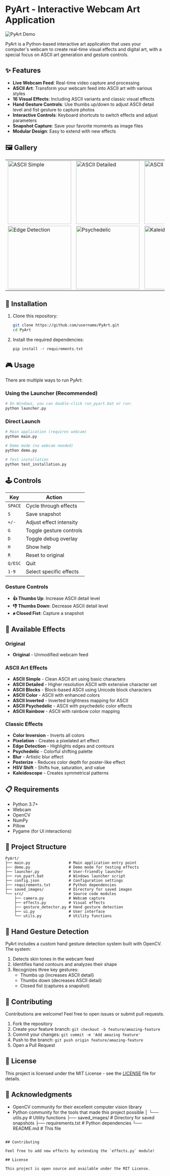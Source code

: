 # PyArt - Interactive Webcam Art Application

![PyArt Demo](https://github.com/username/PyArt/raw/main/docs/demo.gif)

PyArt is a Python-based interactive art application that uses your computer's webcam to create real-time visual effects and digital art, with a special focus on ASCII art generation and gesture controls.

## ✨ Features

- **Live Webcam Feed**: Real-time video capture and processing
- **ASCII Art**: Transform your webcam feed into ASCII art with various styles
- **16 Visual Effects**: Including ASCII variants and classic visual effects
- **Hand Gesture Controls**: Use thumbs up/down to adjust ASCII detail level and fist gesture to capture photos
- **Interactive Controls**: Keyboard shortcuts to switch effects and adjust parameters
- **Snapshot Capture**: Save your favorite moments as image files
- **Modular Design**: Easy to extend with new effects

## 🖼️ Gallery

<table>
  <tr>
    <td><img src="https://github.com/username/PyArt/raw/main/docs/ascii_simple.png" width="200" alt="ASCII Simple"></td>
    <td><img src="https://github.com/username/PyArt/raw/main/docs/ascii_detailed.png" width="200" alt="ASCII Detailed"></td>
    <td><img src="https://github.com/username/PyArt/raw/main/docs/ascii_blocks.png" width="200" alt="ASCII Blocks"></td>
  </tr>
  <tr>
    <td><img src="https://github.com/username/PyArt/raw/main/docs/edge_detection.png" width="200" alt="Edge Detection"></td>
    <td><img src="https://github.com/username/PyArt/raw/main/docs/psychedelic.png" width="200" alt="Psychedelic"></td>
    <td><img src="https://github.com/username/PyArt/raw/main/docs/kaleidoscope.png" width="200" alt="Kaleidoscope"></td>
  </tr>
</table>

## 🚀 Installation

1. Clone this repository:
   ```bash
   git clone https://github.com/username/PyArt.git
   cd PyArt
   ```

2. Install the required dependencies:
   ```bash
   pip install -r requirements.txt
   ```

## 🎮 Usage

There are multiple ways to run PyArt:

### Using the Launcher (Recommended)

```bash
# On Windows, you can double-click run_pyart.bat or run:
python launcher.py
```

### Direct Launch

```bash
# Main application (requires webcam)
python main.py

# Demo mode (no webcam needed)
python demo.py

# Test installation
python test_installation.py
```

## 🕹️ Controls

| Key | Action |
|-----|--------|
| `SPACE` | Cycle through effects |
| `S` | Save snapshot |
| `+/-` | Adjust effect intensity |
| `G` | Toggle gesture controls |
| `D` | Toggle debug overlay |
| `H` | Show help |
| `R` | Reset to original |
| `Q/ESC` | Quit |
| `1-9` | Select specific effects |

### Gesture Controls

- **👍 Thumbs Up**: Increase ASCII detail level
- **👎 Thumbs Down**: Decrease ASCII detail level
- **✊ Closed Fist**: Capture a snapshot
## 🎨 Available Effects

### Original
- **Original** - Unmodified webcam feed

### ASCII Art Effects
- **ASCII Simple** - Clean ASCII art using basic characters
- **ASCII Detailed** - Higher resolution ASCII with extensive character set
- **ASCII Blocks** - Block-based ASCII using Unicode block characters
- **ASCII Color** - ASCII with enhanced colors
- **ASCII Inverted** - Inverted brightness mapping for ASCII
- **ASCII Psychedelic** - ASCII with psychedelic color effects
- **ASCII Rainbow** - ASCII with rainbow color mapping

### Classic Effects
- **Color Inversion** - Inverts all colors
- **Pixelation** - Creates a pixelated art effect
- **Edge Detection** - Highlights edges and contours
- **Psychedelic** - Colorful shifting palette
- **Blur** - Artistic blur effect
- **Posterize** - Reduces color depth for poster-like effect
- **HSV Shift** - Shifts hue, saturation, and value
- **Kaleidoscope** - Creates symmetrical patterns

## 📋 Requirements

- Python 3.7+
- Webcam
- OpenCV
- NumPy
- Pillow
- Pygame (for UI interactions)

## 📁 Project Structure

```
PyArt/
├── main.py                 # Main application entry point
├── demo.py                 # Demo mode for testing effects
├── launcher.py             # User-friendly launcher
├── run_pyart.bat           # Windows launcher script
├── config.json             # Configuration settings
├── requirements.txt        # Python dependencies
├── saved_images/           # Directory for saved images
└── src/                    # Source code modules
    ├── camera.py           # Webcam capture
    ├── effects.py          # Visual effects
    ├── gesture_detector.py # Hand gesture detection
    ├── ui.py               # User interface
    └── utils.py            # Utility functions
```

## 👐 Hand Gesture Detection

PyArt includes a custom hand gesture detection system built with OpenCV. The system:

1. Detects skin tones in the webcam feed
2. Identifies hand contours and analyzes their shape
3. Recognizes three key gestures:
   - Thumbs up (increases ASCII detail)
   - Thumbs down (decreases ASCII detail)
   - Closed fist (captures a snapshot)

## 🤝 Contributing

Contributions are welcome! Feel free to open issues or submit pull requests.

1. Fork the repository
2. Create your feature branch: `git checkout -b feature/amazing-feature`
3. Commit your changes: `git commit -m 'Add amazing feature'`
4. Push to the branch: `git push origin feature/amazing-feature`
5. Open a Pull Request

## 📄 License

This project is licensed under the MIT License - see the [LICENSE](LICENSE) file for details.

## 🙏 Acknowledgments

- OpenCV community for their excellent computer vision library
- Python community for the tools that made this project possible
│   └── utils.py        # Utility functions
├── saved_images/       # Directory for saved snapshots
├── requirements.txt    # Python dependencies
└── README.md          # This file
```

## Contributing

Feel free to add new effects by extending the `effects.py` module!

## License

This project is open source and available under the MIT License.
